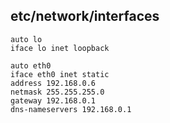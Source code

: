 ## etc/network/interfaces
```
auto lo
iface lo inet loopback

auto eth0
iface eth0 inet static
address 192.168.0.6
netmask 255.255.255.0
gateway 192.168.0.1
dns-nameservers 192.168.0.1
```
